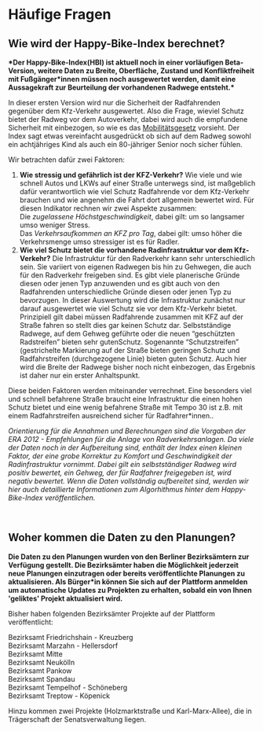 # Häufige Fragen


## Wie wird der Happy-Bike-Index berechnet?

**\*Der Happy-Bike-Index(HBI) ist aktuell noch in einer vorläufigen Beta-Version, weitere Daten zu Breite, Oberfläche, Zustand und Konfliktfreiheit mit Fußgänger\*innen müssen noch ausgewertet werden, damit eine Aussagekraft zur Beurteilung der vorhandenen Radwege entsteht.\***

In dieser ersten Version wird nur die Sicherheit der Radfahrenden gegenüber dem Kfz-Verkehr ausgewertet. Also die Frage, wieviel Schutz bietet der Radweg vor dem Autoverkehr, dabei wird auch die empfundene Sicherheit mit einbezogen, so wie es das [Mobilitätsgesetz](https://www.berlin.de/senuvk/verkehr/mobilitaetsgesetz/ "Mobilitätsgesetz") vorsieht. Der Index sagt etwas vereinfacht ausgedrückt ob sich auf dem Radweg sowohl ein achtjähriges Kind als auch ein 80-jähriger Senior noch sicher fühlen. 

Wir betrachten dafür zwei Faktoren:
<br> 
1.    **Wie stressig und gefährlich ist der KFZ-Verkehr?**
Wie viele und wie schnell Autos und LKWs auf einer Straße unterwegs sind, ist maßgeblich dafür verantwortlich wie viel Schutz Radfahrende vor dem Kfz-Verkehr brauchen und wie angenehm die Fahrt dort allgemein bewertet wird. Für diesen Indikator rechnen wir zwei Aspekte zusammen:   
Die *zugelassene Höchstgeschwindigkeit*, dabei gilt: um so langsamer umso weniger Stress.  
Das *Verkehrsaufkommen an KFZ pro Tag*, dabei gilt: umso höher die Verkehrsmenge umso stressiger ist es für Radler.  
2.    **Wie viel Schutz bietet die vorhandene Radinfrastruktur vor dem Kfz-Verkehr?**
Die Infrastruktur für den Radverkehr kann sehr unterschiedlich sein. Sie variiert von eigenen Radwegen bis hin zu Gehwegen, die auch für den Radverkehr freigeben sind. Es gibt viele planerische Gründe diesen oder jenen Typ anzuwenden und es gibt auch von den Radfahrenden unterschiedliche Gründe diesen oder jenen Typ zu bevorzugen. In dieser Auswertung wird die Infrastruktur zunächst nur darauf ausgewertet wie viel Schutz sie vor dem Kfz-Verkehr bietet. Prinzipiell gilt dabei müssen Radfahrende zusammen mit KFZ auf der Straße fahren so stellt dies gar keinen Schutz dar. Selbstständige Radwege, auf dem Gehweg geführte oder die neuen “geschützten Radstreifen” bieten sehr gutenSchutz. Sogenannte “Schutzstreifen” (gestrichelte Markierung auf der Straße bieten geringen Schutz und Radfahrstreifen (durchgezogene Linie) bieten guten Schutz. Auch hier wird die Breite der Radwege bisher noch nicht einbezogen, das Ergebnis ist daher nur ein erster Anhaltspunkt.

Diese beiden Faktoren werden miteinander verrechnet. Eine besonders viel und schnell befahrene Straße braucht eine Infrastruktur die einen hohen Schutz bietet und eine wenig befahrene Straße mit Tempo 30 ist z.B. mit einem Radfahrstreifen ausreichend sicher für Radfahrer\*innen..

*Orientierung für die Annahmen und Berechnungen sind die Vorgaben der ERA 2012 - Empfehlungen für die Anlage von Radverkehrsanlagen. Da viele der Daten noch in der Aufbereitung sind, enthält der Index einen kleinen Faktor, der eine grobe Korrektur zu Komfort und Geschwindigkeit der Radinfrastruktur vornimmt. Dabei gilt ein selbstständiger Radweg wird positiv bewertet, ein Gehweg, der für Radfahrer freigegeben ist, wird negativ bewertet.
Wenn die Daten vollständig aufbereitet sind, werden wir hier auch detaillierte Informationen zum Algorhithmus hinter dem Happy-Bike-Index veröffentlichen.*


<br>

## Woher kommen die Daten zu den Planungen? 

**Die Daten zu den Planungen wurden von den Berliner Bezirksämtern zur Verfügung gestellt. Die Bezirksämter haben die Möglichkeit jederzeit neue Planungen einzutragen oder bereits veröffentlichte Planungen zu aktualisieren. Als  Bürger\*in können Sie sich auf der Plattform anmelden um automatische Updates zu Projekten zu erhalten, sobald ein von Ihnen 'geliktes' Projekt aktualisiert wird.**

Bisher haben folgenden Bezirksämter Projekte auf der Plattform veröffentlicht:

Bezirksamt Friedrichshain - Kreuzberg  
Bezirksamt Marzahn - Hellersdorf  
Bezirksamt Mitte  
Bezirksamt Neukölln  
Bezirksamt Pankow  
Bezirksamt Spandau  
Bezirksamt Tempelhof - Schöneberg  
Bezirksamt Treptow - Köpenick  

Hinzu kommen zwei Projekte (Holzmarktstraße und Karl-Marx-Allee), die in Trägerschaft der Senatsverwaltung liegen.


